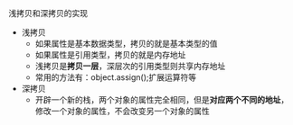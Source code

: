 浅拷贝和深拷贝的实现
- 浅拷贝
    - 如果属性是基本数据类型，拷贝的就是基本类型的值
    - 如果属性是引用类型，拷贝的就是内存地址
    - 浅拷贝是**拷贝一层**，深层次的引用类型则共享内存地址
    - 常用的方法有：object.assign();扩展运算符等
- 深拷贝
    - 开辟一个新的栈，两个对象的属性完全相同，但是**对应两个不同的地址**，修改一个对象的属性，不会改变另一个对象的属性